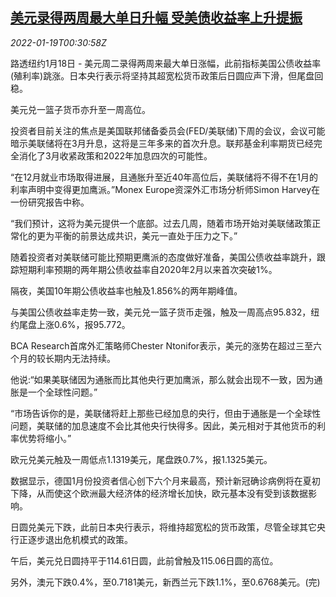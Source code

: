 <!--1642554061000-->
[美元录得两周最大单日升幅 受美债收益率上升提振](https://cn.reuters.com/article/forex-close-0118-tues-idCNKBS2JT01O)
------

<div><i>2022-01-19T00:30:58Z</i></div><p>路透纽约1月18日 - 美元周二录得两周来最大单日涨幅，此前指标美国公债收益率(殖利率)跳涨。日本央行表示将坚持其超宽松货币政策后日圆应声下滑，但尾盘回稳。</p><p>美元兑一篮子货币亦升至一周高位。</p><p>投资者目前关注的焦点是美国联邦储备委员会(FED/美联储)下周的会议，会议可能暗示美联储将在3月升息，这将是三年多来的首次升息。联邦基金利率期货已经完全消化了3月收紧政策和2022年加息四次的可能性。</p><p>“在12月就业市场取得进展，且通胀升至近40年高位后，美联储将不得不在1月的利率声明中变得更加鹰派。”Monex Europe资深外汇市场分析师Simon Harvey在一份研究报告中称。</p><p>“我们预计，这将为美元提供一个底部。过去几周，随着市场开始对美联储政策正常化的更为平衡的前景达成共识，美元一直处于压力之下。”</p><p>随着投资者对美联储可能比预期更鹰派的态度做好准备，美国公债收益率跳升，跟踪短期利率预期的两年期公债收益率自2020年2月以来首次突破1%。</p><p>隔夜，美国10年期公债收益率也触及1.856%的两年期峰值。</p><p>与美国公债收益率走势一致，美元兑一篮子货币走强，触及一周高点95.832，纽约尾盘上涨0.6%，报95.772。</p><p>BCA Research首席外汇策略师Chester Ntonifor表示，美元的涨势在超过三至六个月的较长期内无法持续。</p><p>他说:“如果美联储因为通胀而比其他央行更加鹰派，那么就会出现不一致，因为通胀是一个全球性问题。”</p><p>“市场告诉你的是，美联储将赶上那些已经加息的央行，但由于通胀是一个全球性问题，美联储的加息速度不会比其他央行快得多。因此，美元相对于其他货币的利率优势将缩小。”</p><p>欧元兑美元触及一周低点1.1319美元，尾盘跌0.7%，报1.1325美元。</p><p>数据显示，德国1月份投资者信心创下六个月来最高，预计新冠确诊病例将在夏初下降，从而使这个欧洲最大经济体的经济增长加快，欧元基本没有受到该数据影响。</p><p>日圆兑美元下跌，此前日本央行表示，将维持超宽松的货币政策，尽管全球其它央行正逐步退出危机模式的政策。</p><p>午后，美元兑日圆持平于114.61日圆，此前曾触及115.06日圆的高位。</p><p>另外，澳元下跌0.4%，至0.7181美元，新西兰元下跌1.1%，至0.6768美元。(完)</p>
